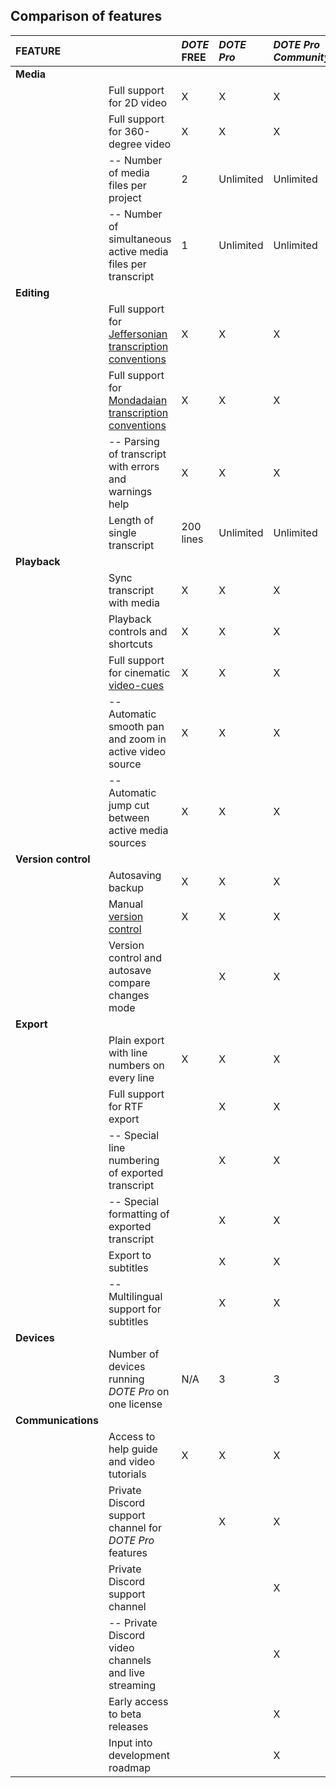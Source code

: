 ## Comparison of features

| **FEATURE** || **_DOTE_ FREE** | **_DOTE Pro_** | **_DOTE Pro Community_** |
|:---|:---|:---|:---|:---|
| **Media** |
|| Full support for 2D video | X | X | X |
|| Full support for 360-degree video | X | X | X |
|| -- Number of media files per project | 2 | Unlimited | Unlimited |
|| -- Number of simultaneous active media files per transcript | 1 | Unlimited  | Unlimited |
| **Editing** |
|| Full support for [Jeffersonian transcription conventions](jefferson.md) | X | X | X |
|| Full support for [Mondadaian transcription conventions](mondada.md) | X | X | X |
|| -- Parsing of transcript with errors and warnings help | X | X | X |
|| Length of single transcript | 200 lines | Unlimited | Unlimited |
| **Playback** |
|| Sync transcript with media | X | X | X |
|| Playback controls and shortcuts | X | X | X |
|| Full support for cinematic [video-cues](video-cue.md) | X | X | X |
|| -- Automatic smooth pan and zoom in active video source | X | X | X |
|| -- Automatic jump cut between active media sources | X | X | X |
|  **Version control** |
|| Autosaving backup | X | X | X |
|| Manual [version control](versioncontrol.md) | X | X | X |
|| Version control and autosave compare changes mode |   | X | X |
| **Export** |
|| Plain export with line numbers on every line | X | X | X |
|| Full support for RTF export |   | X | X |
|| -- Special line numbering of exported transcript |  | X | X |
|| -- Special formatting of exported transcript |  | X | X |
|| Export to subtitles |   | X | X |
|| -- Multilingual support for subtitles |   | X | X |
| **Devices** |
|| Number of devices running _DOTE Pro_ on one license | N/A | 3 | 3 |
| **Communications** |
|| Access to help guide and video tutorials | X | X | X |
|| Private Discord support channel for _DOTE Pro_ features |   | X | X |
|| Private Discord support channel |   |   | X |
|| -- Private Discord video channels and live streaming |   |   | X |
|| Early access to beta releases |  |  | X |
|| Input into development roadmap |  |  | X |
